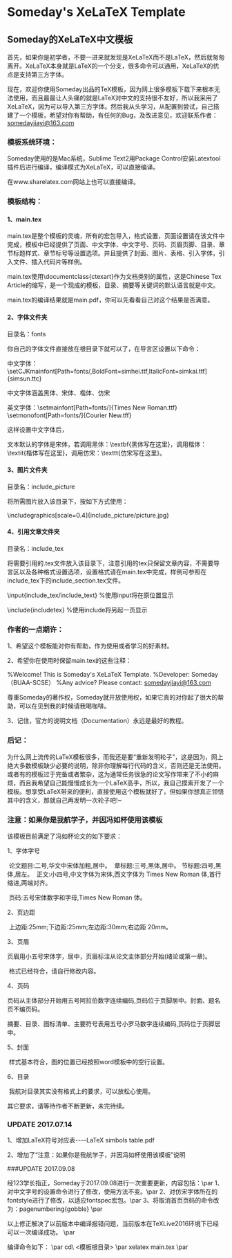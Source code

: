 # Someday's XeLaTeX Template

## Someday的XeLaTeX中文模板

首先，如果你是初学者，不要一进来就发现是XeLaTeX而不是LaTeX，然后就匆匆离开。XeLaTeX本身就是LaTeX的一个分支，很多命令可以通用，XeLaTeX的优点是支持第三方字体。

现在，欢迎你使用Someday出品的TeX模板，因为网上很多模板下载下来根本无法使用，而且最最让人头痛的就是LaTeX对中文的支持很不友好，所以我采用了XeLaTeX，因为可以导入第三方字体。然后我从头学习，从配置到尝试，自己搭建了一个模板，希望对你有帮助，有任何的Bug，及改进意见，欢迎联系作者：somedayjiayi@163.com



### 模板系统环境：

Someday使用的是Mac系统，Sublime Text2用Package Control安装Latextool插件后进行编译，编译模式为XeLaTeX，可以直接编译。

在www.sharelatex.com网站上也可以直接编译。



### 模板结构：

#### 1、main.tex

main.tex是整个模板的灵魂，所有的宏包导入，格式设置，页面设置请在该文件中完成，模板中已经提供了页面、中文字体、中文字号、页码、页眉页脚、目录、章节标题样式、章节标号等设置选项。并且提供了封面、图片、表格、引入字体，引入文件、插入代码片等样例。

main.tex使用\documentclass{ctexart}作为文档类别的属性，这是Chinese Tex Article的缩写，是一个现成的模板，目录、摘要等关键词的默认语言就是中文。

main.tex的编译结果就是main.pdf，你可以先看看自己对这个结果是否满意。

#### 2、字体文件夹

目录名：fonts

你自己的字体文件直接放在根目录下就可以了，在导言区设置以下命令：

中文字体：\setCJKmainfont[Path=fonts/,BoldFont=simhei.ttf,ItalicFont=simkai.ttf]{simsun.ttc}

中文字体涵盖黑体、宋体、楷体、仿宋

英文字体：\setmainfont[Path=fonts/]{Times New Roman.ttf}
​                   \setmonofont[Path=fonts/]{Courier New.tff}

这样设置中文字体后，

文本默认的字体是宋体，若调用黑体：\textbf{黑体写在这里}，调用楷体：\textit{楷体写在这里}，调用仿宋：\texttt{仿宋写在这里}。



#### 3、图片文件夹

目录名：include_picture

将所需图片放入该目录下，按如下方式使用：

\includegraphics[scale=0.4]{include_picture/picture.jpg}

#### 4、引用文章文件夹

目录名：include_tex

将需要引用的.tex文件放入该目录下，注意引用的tex只保留文章内容，不需要导言区以及各种格式设置选项，设置格式请在main.tex中完成，样例可参照在include_tex下的include_section.tex文件。

\input{include_tex/include_text} %使用input将在原位置显示

\include{includetex} %使用include将另起一页显示



### 作者的一点期许：

1、希望这个模板能对你有帮助，作为使用或者学习的好素材。

2、希望你在使用时保留main.tex的这些注释：

%Welcome! This is Someday's XeLaTeX Template. 
%Developer: Someday（BUAA-SCSE）
%Any advice? Please contact: somedayjiayi@163.com

尊重Someday的著作权，Someday就开放使用权，如果它真的对你起了很大的帮助，可以在见到我的时候请我喝咖啡。

3、记住，官方的说明文档（Documentation）永远是最好的教程。



### 后记：

为什么网上流传的LaTeX模板很多，而我还是要“重新发明轮子”，这是因为，网上绝大多数模板缺少必要的说明，除非你理解每行代码的含义，否则还是无法使用。或者有的模板过于完备或者繁杂，这为通常任务很急的论文写作带来了不小的麻烦，而且我希望自己能慢慢成长为一个LaTeX高手，所以，我自己摸索开发了一个模板。想享受LaTeX带来的便利，直接使用这个模板就好了，但如果你想真正领悟其中的含义，那就自己再发明一次轮子吧!~



### 注意：如果你是我航学子，并因冯如杯使用该模板

该模板目前满足了冯如杯论文的如下要求：

1、字体字号

​	论文题目:二号,华文中宋体加粗,居中。
​	章标题:三号,黑体,居中。
​	节标题:四号,黑体,居左。
​	正文:小四号,中文字体为宋体,西文字体为 Times New Roman 体,首行缩进,两端对齐。		  

​	页码:五号宋体数字和字母,Times New Roman 体。

2、页边距

​	上边距:25mm;下边距:25mm;左边距:30mm;右边距 20mm。

3、页眉

​	页眉用小五号宋体字，居中，页眉标注从论文主体部分开始(绪论或第一章)。

​	格式已经符合，请自行修改内容。

4、页码

​	页码从主体部分开始用五号阿拉伯数字连续编码,页码位于页脚居中。封面、题名页不编页码。

​	摘要、目录、图标清单、主要符号表用五号小罗马数字连续编码,页码位于页脚居中。

5、封面

​	样式基本符合，图的位置已经按照word模板中的空行设置。

6、目录

​	我航对目录其实没有格式上的要求，可以放松心使用。



其它要求，请等待作者不断更新，未完待续。



### UPDATE 2017.07.14

1、增加LaTeX符号对应表----LaTeX simbols table.pdf

2、增加了“注意：如果你是我航学子，并因冯如杯使用该模板”说明



###UPDATE 2017.09.08

经123学长指正，Someday于2017.09.08进行一次重要更新，内容包括：\par
1、对中文字号的设置命令进行了修改，使用方法不变。\par
2、对仿宋字体所在的fontstyle进行了修改，以适应fontspec宏包。\par
3、将取消首页页码的命令改为：pagenumbering\{gobble\} \par

以上修正解决了以前版本中编译报错问题，当前版本在TeXLive2016环境下已经可以一次编译成功。 \par

编译命令如下： \par
cd\ <模板根目录> \par
xelatex main.tex \par